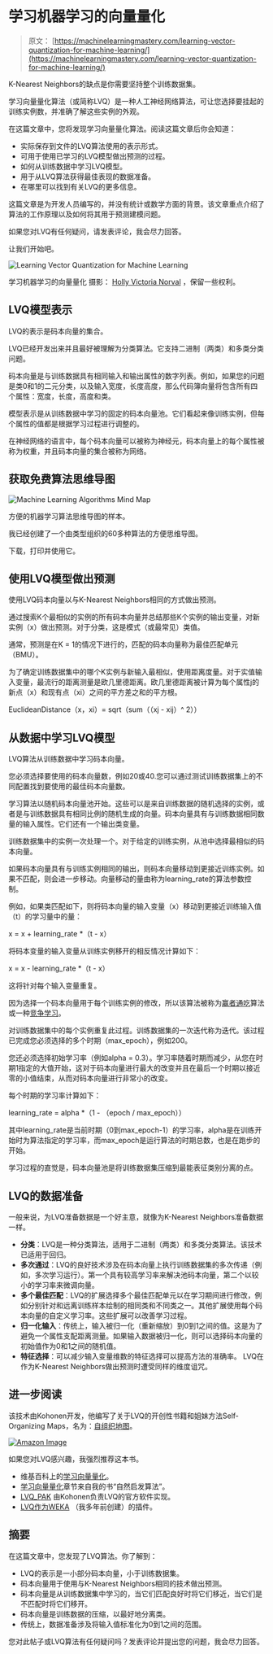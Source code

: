 # 学习机器学习的向量量化

> 原文： [https://machinelearningmastery.com/learning-vector-quantization-for-machine-learning/](https://machinelearningmastery.com/learning-vector-quantization-for-machine-learning/)

K-Nearest Neighbors的缺点是你需要坚持整个训练数据集。

学习向量量化算法（或简称LVQ）是一种人工神经网络算法，可让您选择要挂起的训练实例数，并准确了解这些实例的外观。

在这篇文章中，您将发现学习向量量化算法。阅读这篇文章后你会知道：

*   实际保存到文件的LVQ算法使用的表示形式。
*   可用于使用已学习的LVQ模型做出预测的过程。
*   如何从训练数据中学习LVQ模型。
*   用于从LVQ算法获得最佳表现的数据准备。
*   在哪里可以找到有关LVQ的更多信息。

这篇文章是为开发人员编写的，并没有统计或数学方面的背景。该文章重点介绍了算法的工作原理以及如何将其用于预测建模问题。

如果您对LVQ有任何疑问，请发表评论，我会尽力回答。

让我们开始吧。

![Learning Vector Quantization for Machine Learning](img/128726af4ffca05f1009aa49f39525e8.jpg)

学习机器学习的向量量化
摄影： [Holly Victoria Norval](https://www.flickr.com/photos/hollystar47/20282213340) ，保留一些权利。

## LVQ模型表示

LVQ的表示是码本向量的集合。

LVQ已经开发出来并且最好被理解为分类算法。它支持二进制（两类）和多类分类问题。

码本向量是与训练数据具有相同输入和输出属性的数字列表。例如，如果您的问题是类0和1的二元分类，以及输入宽度，长度高度，那么代码簿向量将包含所有四个属性：宽度，长度，高度和类。

模型表示是从训练数据中学习的固定的码本向量池。它们看起来像训练实例，但每个属性的值都是根据学习过程进行调整的。

在神经网络的语言中，每个码本向量可以被称为神经元，码本向量上的每个属性被称为权重，并且码本向量的集合被称为网络。

## 获取免费算法思维导图

![Machine Learning Algorithms Mind Map](img/2ce1275c2a1cac30a9f4eea6edd42d61.jpg)

方便的机器学习算法思维导图的样本。

我已经创建了一个由类型组织的60多种算法的方便思维导图。

下载，打印并使用它。

## 使用LVQ模型做出预测

使用LVQ码本向量以与K-Nearest Neighbors相同的方式做出预测。

通过搜索K个最相似的实例的所有码本向量并总结那些K个实例的输出变量，对新实例（x）做出预测。对于分类，这是模式（或最常见）类值。

通常，预测是在K = 1的情况下进行的，匹配的码本向量称为最佳匹配单元（BMU）。

为了确定训练数据集中的哪个K实例与新输入最相似，使用距离度量。对于实值输入变量，最流行的距离测量是欧几里德距离。欧几里德距离被计算为每个属性j的新点（x）和现有点（xi）之间的平方差之和的平方根。

EuclideanDistance（x，xi）= sqrt（sum（（xj - xij）^ 2））

## 从数据中学习LVQ模型

LVQ算法从训练数据中学习码本向量。

您必须选择要使用的码本向量数，例如20或40.您可以通过测试训练数据集上的不同配置找到要使用的最佳码本向量数。

学习算法以随机码本向量池开始。这些可以是来自训练数据的随机选择的实例，或者是与训练数据具有相同比例的随机生成的向量。码本向量具有与训练数据相同数量的输入属性。它们还有一个输出类变量。

训练数据集中的实例一次处理一个。对于给定的训练实例，从池中选择最相似的码本向量。

如果码本向量具有与训练实例相同的输出，则码本向量移动到更接近训练实例。如果不匹配，则会进一步移动。向量移动的量由称为learning_rate的算法参数控制。

例如，如果类匹配如下，则将码本向量的输入变量（x）移动到更接近训练输入值（t）的学习量中的量：

x = x + learning_rate *（t - x）

将码本变量的输入变量从训练实例移开的相反情况计算如下：

x = x - learning_rate *（t - x）

这将针对每个输入变量重复。

因为选择一个码本向量用于每个训练实例的修改，所以该算法被称为[赢者通吃](https://en.wikipedia.org/wiki/Winner-take-all_(computing))算法或一种[竞争学习](https://en.wikipedia.org/wiki/Competitive_learning)。

对训练数据集中的每个实例重复此过程。训练数据集的一次迭代称为迭代。该过程已完成您必须选择的多个时期（max_epoch），例如200。

您还必须选择初始学习率（例如alpha = 0.3）。学习率随着时期而减少，从您在时期1指定的大值开始，这对于码本向量进行最大的改变并且在最后一个时期以接近零的小值结束，从而对码本向量进行非常小的改变。

每个时期的学习率计算如下：

learning_rate = alpha *（1 - （epoch / max_epoch））

其中learning_rate是当前时期（0到max_epoch-1）的学习率，alpha是在训练开始时为算法指定的学习率，而max_epoch是运行算法的时期总数，也是在跑步的开始。

学习过程的直觉是，码本向量池是将训练数据集压缩到最能表征类别分离的点。

## LVQ的数据准备

一般来说，为LVQ准备数据是一个好主意，就像为K-Nearest Neighbors准备数据一样。

*   **分类**：LVQ是一种分类算法，适用于二进制（两类）和多类分类算法。该技术已适用于回归。
*   **多次通过**：LVQ的良好技术涉及在码本向量上执行训练数据集的多次传递（例如，多次学习运行）。第一个具有较高学习率来解决池码本向量，第二个以较小的学习率来微调向量。
*   **多个最佳匹配**：LVQ的扩展选择多个最佳匹配单元以在学习期间进行修改，例如分别针对和远离训练样本绘制的相同类和不同类之一。其他扩展使用每个码本向量的自定义学习率。这些扩展可以改善学习过程。
*   **归一化输入**：传统上，输入被归一化（重新缩放）到0到1之间的值。这是为了避免一个属性支配距离测量。如果输入数据被归一化，则可以选择码本向量的初始值作为0和1之间的随机值。
*   **特征选择**：可以减少输入变量维数的特征选择可以提高方法的准确率。 LVQ在作为K-Nearest Neighbors做出预测时遭受同样的维度诅咒。

## 进一步阅读

该技术由Kohonen开发，他编写了关于LVQ的开创性书籍和姐妹方法Self-Organizing Maps，名为：[自组织地图](http://www.amazon.com/dp/3540679219?tag=inspiredalgor-20)。

[![Amazon Image](img/741e0a605620af7a68b5e096dd05139b.jpg)](http://www.amazon.com/dp/3540679219?tag=inspiredalgor-20)

如果您对LVQ感兴趣，我强烈推荐这本书。

*   维基百科上的[学习向量量化](https://en.wikipedia.org/wiki/Learning_vector_quantization)。
*   [学习向量量化](http://www.cleveralgorithms.com/nature-inspired/neural/lvq.html)章节来自我的书“自然启发算法”。
*   [LVQ_PAK](http://www.cis.hut.fi/research/lvq_pak/) 由Kohonen负责LVQ的官方软件实现。
*   [LVQ作为WEKA](http://wekaclassalgos.sourceforge.net/) （我多年前创建）的插件。

## 摘要

在这篇文章中，您发现了LVQ算法。你了解到：

*   LVQ的表示是一小部分码本向量，小于训练数据集。
*   码本向量用于使用与K-Nearest Neighbors相同的技术做出预测。
*   码本向量是从训练数据集中学习的，当它们匹配良好时将它们移近，当它们是不匹配时将它们移开。
*   码本向量是训练数据的压缩，以最好地分离类。
*   传统上，数据准备涉及将输入值标准化为0到1之间的范围。

您对此帖子或LVQ算法有任何疑问吗？发表评论并提出您的问题，我会尽力回答。